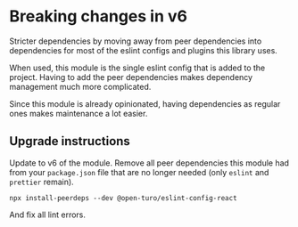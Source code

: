 # Breaking changes in v6

Stricter dependencies by moving away from peer dependencies into dependencies for most of the eslint configs and plugins this
library uses.

When used, this module is the single eslint config that is added to the project. Having to add the peer dependencies
makes dependency management much more complicated.

Since this module is already opinionated, having dependencies as regular ones makes maintenance a lot easier.

## Upgrade instructions

Update to v6 of the module. Remove all peer dependencies this module had from your
`package.json` file that are no longer needed (only `eslint` and `prettier` remain).

```shell
npx install-peerdeps --dev @open-turo/eslint-config-react
```

And fix all lint errors.
